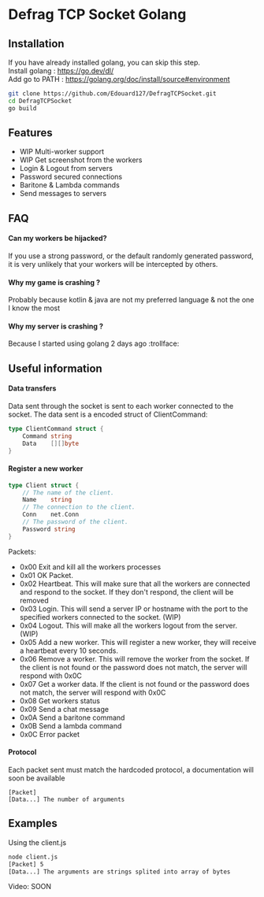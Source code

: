 
# Defrag TCP Socket Golang


## Installation

If you have already installed golang, you can skip this step. \
Install golang : https://go.dev/dl/ \
Add go to PATH : https://golang.org/doc/install/source#environment

```bash
git clone https://github.com/Edouard127/DefragTCPSocket.git
cd DefragTCPSocket
go build
```


## Features

- WIP Multi-worker support
- WIP Get screenshot from the workers
- Login & Logout from servers
- Password secured connections
- Baritone & Lambda commands
- Send messages to servers


## FAQ

#### Can my workers be hijacked?

If you use a strong password, or the default randomly generated password, it is very unlikely that your workers will be intercepted by others.

#### Why my game is crashing ?

Probably because kotlin & java are not my preferred language & not the one I know the most

#### Why my server is crashing ?

Because I started using golang 2 days ago :trollface:


## Useful information

#### Data transfers

Data sent through the socket is sent to each worker connected to the socket.
The data sent is a encoded struct of ClientCommand:

```go
type ClientCommand struct {
	Command string
	Data    [][]byte
}
```


#### Register a new worker

```go
type Client struct {
	// The name of the client.
	Name    string
	// The connection to the client.
	Conn    net.Conn
	// The password of the client.
	Password string
}
```



Packets:

- 0x00 Exit and kill all the workers processes
- 0x01 OK Packet.
- 0x02 Heartbeat. This will make sure that all the workers are connected and respond to the socket. If they don't respond, the client will be removed
- 0x03 Login. This will send a server IP or hostname with the port to the specified workers connected to the socket. (WIP)
- 0x04 Logout. This will make all the workers logout from the server. (WIP)
- 0x05 Add a new worker. This will register a new worker, they will receive a heartbeat every 10 seconds.
- 0x06 Remove a worker. This will remove the worker from the socket. If the client is not found or the password does not match, the server will respond with 0x0C
- 0x07 Get a worker data. If the client is not found or the password does not match, the server will respond with 0x0C
- 0x08 Get workers status
- 0x09 Send a chat message
- 0x0A Send a baritone command
- 0x0B Send a lambda command
- 0x0C Error packet


#### Protocol

Each packet sent must match the hardcoded protocol, a documentation will soon be available

```
[Packet]
[Data...] The number of arguments
```




## Examples

Using the client.js

```bash
node client.js
[Packet] 5
[Data...] The arguments are strings splited into array of bytes
```

Video: SOON
